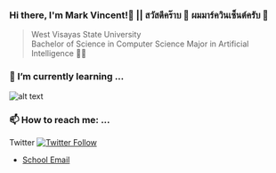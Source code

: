 ### Hi there, I'm Mark Vincent!👋 || สวัสดีคร๊าบ 👋 ผมมาร์ควินเซ็นต์ครับ 🙏 

>  West Visayas State University<br>
  Bachelor of Science in Computer Science Major in Artificial Intelligence 🧙‍♂️<br>
  

### 🌱 I’m currently learning ...
![alt text](https://github.com/maakulit/maakulit/blob/main/tools1.png "Tools")

### 📫 How to reach me: ...
Twitter [![Twitter Follow](https://img.shields.io/twitter/follow/vnctmc?style=social)](https://twitter.com/vnctmc)
* [School Email](mailto:mvatinon@wvsu.edu.ph)
<!--
**maakulit/maakulit** is a ✨ _special_ ✨ repository because its `README.md` (this file) appears on your GitHub profile.

Here are some ideas to get you started:

- 🔭 I’m currently working on ...
- 🌱 I’m currently learning ...
- 👯 I’m looking to collaborate on ...
- 🤔 I’m looking for help with ...
- 💬 Ask me about ...
- 📫 How to reach me: ...
- 😄 Pronouns: ...
- ⚡ Fun fact: ...
-->
